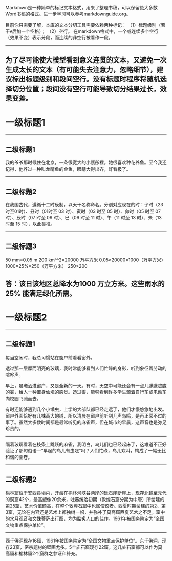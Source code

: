 Markdown是一种简单的标记文本格式，用来了整理书稿，可以保留绝大多数Word书稿的格式。进一步学习可以参考[markdownguide.org](https://www.markdownguide.org/)。

目前你只需要了解，本库的文本分切工具需要依赖两种标记：
（1）标题级别（若干`#`后加一个空格）；
（2）空行。
在markdown格式中，一个或连续多个空行（效果不变）表示分段，而连续的非空行被看作一段。

---
为了尽可能使大模型看到意义连贯的文本，又避免一次生成太长的文本（有可能失去注意力，忽略细节），建议标出标题级别和段间空行。没有标题时程序将随机选择切分位置；段间没有空行可能导致切分结果过长，效果变差。
---
# 一级标题1
---
## 二级标题1

我的爷爷那时候住在北京，一条很宽大的小護彤裡。她很喜欢种花养鱼。至今我还记得，他养过一种叫龙晴鱼的金鱼，眼睛大得出齐，好看极了。

---
## 二级标题2

在我国古代，遵循十二时辰制，以天干名称命名。分别对应现在的时：子时（23时至01时）、丑时（01时至 03 时）、寅时（03 时至 05 时）、卯时（05 时至 07 时）、辰时（07 时至 09 时）、巳（09 时至 11 时）、午（11 时至 13 时）、未（13 时至 15 时），以此类推。

---
## 二级标题3

50 mm=0.05 m     200 km^^2=20000 万平方米
0.05×20000=1000（万平方米）
1000×25%=250（万平方米）
250>200

答：该日该地区总降水为1000 万立方米。这些雨水的25% 能满足绿化所需。
---
# 一级标题2
---
## 二级标题1

每当空闲时，我总习惯站在窗户前看看窗外。

透过那一层厚而明亮的玻璃，我时常能够看到人们忙碌的身影，听到象征着劳动的喧哗声。

早上，晨曦洒进窗户，又是全新的一天。有时，天空中可能还会有一点儿朦朦胧胧的雾，给人一种置身仙境的感觉。透过雾，能够看到许多学生骑着自行车或电动车向校园飞驰而去。

有时还能够遇到几个小懒虫，上学的大部队都已经走远了，他们才慢悠悠地出发。窗户外面恰好有几株高大的树，所以清晨在窗户前听到几声鸟鸣，是再正常不过的事了。虽然大多数时间都是最常听见的麻雀声，但在城市的早晨，这声音也是弥足珍贵的。

---
隔着玻璃看着在枝条上跳跃的麻雀，我明白，鸟儿们也已经起床了，这难道不正好验证了那句俗语—“早起的鸟儿有虫吃”吗？人们忙碌，鸟儿欢叫，构成了一幅无比和谐的画卷。

---
## 二级标题2

榆林窟位于安西县境内，开凿在榆林河峡谷两岸的砾石崖断崖上，现存北魏至元代的洞窟42个，最高塑像20余米，吐蕃统治初期（敦煌石窟分期为中唐）所凿建的第25窟，艺术价值颇高，在整个敦煌石窟中也属佼佼者。西夏时期凿建的第2、第3窟，无论在内容还是艺术上都独树一帜，并弥补了莫高窟西夏艺术之不足。窟中的水月观音和文殊菩萨出行图，均为脍炙人口的佳作。1961年被国务院定为“全国文物重点保护单位”。

---
西千佛洞现存16窟，1961年被国务院定为“全国文物重点保护单位”。东千佛洞，现存23窟，密宗题材的壁画尤多。5个庙石窟现存22窟。这几处石窟都可以作为莫高窟和榆林窟2个窟群之参证和补充。